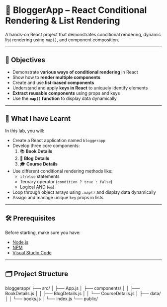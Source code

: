 # 📘 BloggerApp – React Conditional Rendering & List Rendering

A hands-on React project that demonstrates conditional rendering, dynamic list rendering using `map()`, and component composition.

---

## 🎯 Objectives

- Demonstrate **various ways of conditional rendering** in React
- Show how to **render multiple components**
- Create and use **list-based components**
- Understand and apply **keys in React** to uniquely identify elements
- **Extract reusable components** using props and keys
- Use the **`map()` function** to display data dynamically

---

## 🧠 What I have Learnt

In this lab, you will:

- Create a React application named `bloggerapp`
- Develop three core components:
  1. 📚 **Book Details**
  2. 📰 **Blog Details**
  3. 🎓 **Course Details**
- Use different conditional rendering methods like:
  - `if/else` statements
  - Ternary operator (`condition ? true : false`)
  - Logical AND (`&&`)
- Loop through object arrays using `.map()` and display data dynamically
- Assign and manage unique `key` props in lists

---

## 🛠️ Prerequisites

Before starting, make sure you have:

- [Node.js](https://nodejs.org/)
- [NPM](https://www.npmjs.com/)
- [Visual Studio Code](https://code.visualstudio.com/)

---

## 🗂️ Project Structure

bloggerapp/
├── src/
│ ├── App.js
│ ├── components/
│ │ ├── BookDetails.js
│ │ ├── BlogDetails.js
│ │ └── CourseDetails.js
│ ├── data/
│ │ └── books.js
│ └── index.js
└── public/
